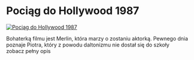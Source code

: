Pociąg do Hollywood 1987 
=============
[![Pociąg do Hollywood 1987 ](http://vidos.pl/images/player.gif)](http://vidos.pl/pociag-do-hollywood-1987)

 Bohaterką filmu jest Merlin, która marzy o zostaniu aktorką. Pewnego dnia poznaje Piotra, który z powodu daltonizmu nie dostał się do szkoły zobacz pełny opis
